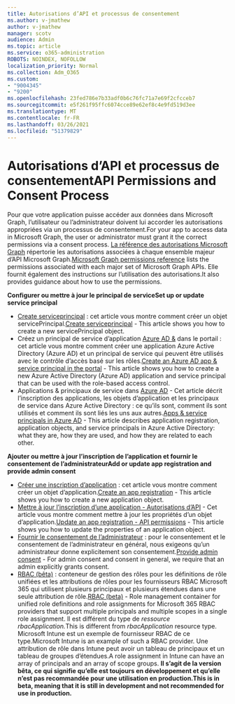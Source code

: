 ```yaml
---
title: Autorisations d’API et processus de consentement
ms.author: v-jmathew
author: v-jmathew
manager: scotv
audience: Admin
ms.topic: article
ms.service: o365-administration
ROBOTS: NOINDEX, NOFOLLOW
localization_priority: Normal
ms.collection: Adm_O365
ms.custom:
- "9004345"
- "9200"
ms.openlocfilehash: 23fed786e7b33adf0b6c76fc71a7e69f2cfcceb7
ms.sourcegitcommit: e5f261f95ffc6074cce89e62ef8c4e9fd519d3ee
ms.translationtype: MT
ms.contentlocale: fr-FR
ms.lasthandoff: 03/26/2021
ms.locfileid: "51379829"
---
```

# <a name="api-permissions-and-consent-process"></a><span data-ttu-id="0e56e-102">Autorisations d’API et processus de consentement</span><span class="sxs-lookup"><span data-stu-id="0e56e-102">API Permissions and Consent Process</span></span>

<span data-ttu-id="0e56e-103">Pour que votre application puisse accéder aux données dans Microsoft Graph, l’utilisateur ou l’administrateur doivent lui accorder les autorisations appropriées via un processus de consentement.</span><span class="sxs-lookup"><span data-stu-id="0e56e-103">For your app to access data in Microsoft Graph, the user or administrator must grant it the correct permissions via a consent process.</span></span> <span data-ttu-id="0e56e-104">[La référence des autorisations Microsoft Graph](https://docs.microsoft.com/graph/permissions-reference) répertorie les autorisations associées à chaque ensemble majeur d’API Microsoft Graph.</span><span class="sxs-lookup"><span data-stu-id="0e56e-104">[Microsoft Graph permissions reference](https://docs.microsoft.com/graph/permissions-reference) lists the permissions associated with each major set of Microsoft Graph APIs.</span></span> <span data-ttu-id="0e56e-105">Elle fournit également des instructions sur l’utilisation des autorisations.</span><span class="sxs-lookup"><span data-stu-id="0e56e-105">It also provides guidance about how to use the permissions.</span></span>

<span data-ttu-id="0e56e-106">**Configurer ou mettre à jour le principal de service**</span><span class="sxs-lookup"><span data-stu-id="0e56e-106">**Set up or update service principal**</span></span>

- <span data-ttu-id="0e56e-107">[Create serviceprincipal](https://docs.microsoft.com/graph/api/serviceprincipal-post-serviceprincipals) : cet article vous montre comment créer un objet servicePrincipal.</span><span class="sxs-lookup"><span data-stu-id="0e56e-107">[Create serviceprincipal](https://docs.microsoft.com/graph/api/serviceprincipal-post-serviceprincipals) - This article shows you how to create a new servicePrincipal object.</span></span>
- <span data-ttu-id="0e56e-108">Créez un principal de service d’application [Azure AD &](https://docs.microsoft.com/azure/active-directory/develop/howto-create-service-principal-portal) dans le portail : cet article vous montre comment créer une application Azure Active Directory (Azure AD) et un principal de service qui peuvent être utilisés avec le contrôle d’accès basé sur les rôles.</span><span class="sxs-lookup"><span data-stu-id="0e56e-108">[Create an Azure AD app & service principal in the portal](https://docs.microsoft.com/azure/active-directory/develop/howto-create-service-principal-portal) - This article shows you how to create a new Azure Active Directory (Azure AD) application and service principal that can be used with the role-based access control.</span></span>
- <span data-ttu-id="0e56e-109">Applications & principaux de service dans [Azure AD](https://docs.microsoft.com/azure/active-directory/develop/app-objects-and-service-principals) - Cet article décrit l’inscription des applications, les objets d’application et les principaux de service dans Azure Active Directory : ce qu’ils sont, comment ils sont utilisés et comment ils sont liés les uns aux autres.</span><span class="sxs-lookup"><span data-stu-id="0e56e-109">[Apps & service principals in Azure AD](https://docs.microsoft.com/azure/active-directory/develop/app-objects-and-service-principals) - This article describes application registration, application objects, and service principals in Azure Active Directory: what they are, how they are used, and how they are related to each other.</span></span>

<span data-ttu-id="0e56e-110">**Ajouter ou mettre à jour l’inscription de l’application et fournir le consentement de l’administrateur**</span><span class="sxs-lookup"><span data-stu-id="0e56e-110">**Add or update app registration and provide admin consent**</span></span>

- <span data-ttu-id="0e56e-111">[Créer une inscription d’application](https://docs.microsoft.com/graph/api/application-post-applications) : cet article vous montre comment créer un objet d’application.</span><span class="sxs-lookup"><span data-stu-id="0e56e-111">[Create an app registration](https://docs.microsoft.com/graph/api/application-post-applications) - This article shows you how to create a new application object.</span></span>
- <span data-ttu-id="0e56e-112">[Mettre à jour l’inscription d’une application - Autorisations d’API](https://docs.microsoft.com/graph/api/application-update) - Cet article vous montre comment mettre à jour les propriétés d’un objet d’application.</span><span class="sxs-lookup"><span data-stu-id="0e56e-112">[Update an app registration - API permissions](https://docs.microsoft.com/graph/api/application-update) - This article shows you how to update the properties of an application object.</span></span>
- <span data-ttu-id="0e56e-113">[Fournir le consentement de l’administrateur](https://docs.microsoft.com/graph/security-authorization#grant-permissions-to-an-application) : pour le consentement et le consentement de l’administrateur en général, nous exigeons qu’un administrateur donne explicitement son consentement.</span><span class="sxs-lookup"><span data-stu-id="0e56e-113">[Provide admin consent](https://docs.microsoft.com/graph/security-authorization#grant-permissions-to-an-application) - For admin consent and consent in general, we require that an admin explicitly grants consent.</span></span>
- <span data-ttu-id="0e56e-114">[RBAC (bêta)](https://docs.microsoft.com/graph/api/resources/rbacapplicationmultiple) : conteneur de gestion des rôles pour les définitions de rôle unifiées et les attributions de rôles pour les fournisseurs RBAC Microsoft 365 qui utilisent plusieurs principaux et plusieurs étendues dans une seule attribution de rôle.</span><span class="sxs-lookup"><span data-stu-id="0e56e-114">[RBAC (beta)](https://docs.microsoft.com/graph/api/resources/rbacapplicationmultiple) - Role management container for unified role definitions and role assignments for Microsoft 365 RBAC providers that support multiple principals and multiple scopes in a single role assignment.</span></span> <span data-ttu-id="0e56e-115">Il est différent du type de *ressource rbacApplication.*</span><span class="sxs-lookup"><span data-stu-id="0e56e-115">This is different from *rbacApplication* resource type.</span></span> <span data-ttu-id="0e56e-116">Microsoft Intune est un exemple de fournisseur RBAC de ce type.</span><span class="sxs-lookup"><span data-stu-id="0e56e-116">Microsoft Intune is an example of such a RBAC provider.</span></span> <span data-ttu-id="0e56e-117">Une attribution de rôle dans Intune peut avoir un tableau de principaux et un tableau de groupes d’étendues.</span><span class="sxs-lookup"><span data-stu-id="0e56e-117">A role assignment in Intune can have an array of principals and an array of scope groups.</span></span> <span data-ttu-id="0e56e-118">**Il s’agit de la version bêta, ce qui signifie qu’elle est toujours en développement et qu’elle n’est pas recommandée pour une utilisation en production.**</span><span class="sxs-lookup"><span data-stu-id="0e56e-118">**This is in beta, meaning that it is still in development and not recommended for use in production.**</span></span>
